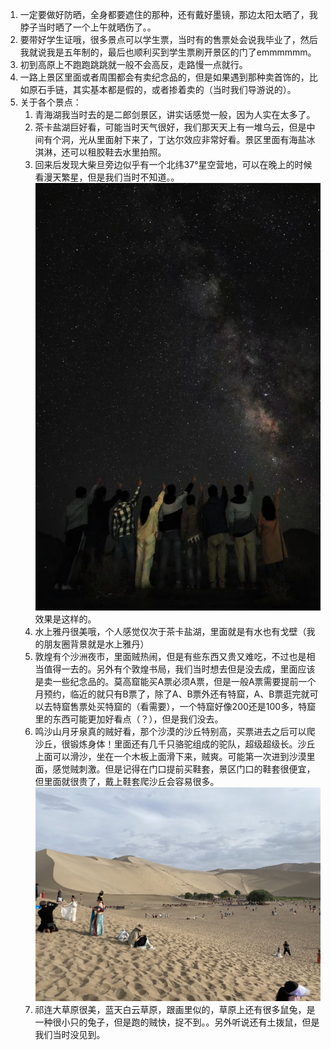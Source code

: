 1. 一定要做好防晒，全身都要遮住的那种，还有戴好墨镜，那边太阳太晒了，我脖子当时晒了一个上午就晒伤了。。
2. 要带好学生证哦，很多景点可以学生票，当时有的售票处会说我毕业了，然后我就说我是五年制的，最后也顺利买到学生票刷开景区的门了emmmmmm。
3. 初到高原上不跑跑跳跳就一般不会高反，走路慢一点就行。
4. 一路上景区里面或者周围都会有卖纪念品的，但是如果遇到那种卖首饰的，比如原石手链，其实基本都是假的，或者掺着卖的（当时我们导游说的）。
5. 关于各个景点：
   1. 青海湖我当时去的是二郎剑景区，讲实话感觉一般，因为人实在太多了。
   2. 茶卡盐湖巨好看，可能当时天气很好，我们那天天上有一堆乌云，但是中间有个洞，光从里面射下来了，丁达尔效应非常好看。景区里面有海盐冰淇淋，还可以租胶鞋去水里拍照。
   3. 回来后发现大柴旦旁边似乎有一个北纬37°星空营地，可以在晚上的时候看漫天繁星，但是我们当时不知道。。
   ![](picture/79da060ccc59c72426361968eabb5cd.jpg)
   效果是这样的。
   4. 水上雅丹很美哦，个人感觉仅次于茶卡盐湖，里面就是有水也有戈壁（我的朋友圈背景就是水上雅丹）
   5. 敦煌有个沙洲夜市，里面贼热闹，但是有些东西又贵又难吃，不过也是相当值得一去的。另外有个敦煌书局，我们当时想去但是没去成，里面应该是卖一些纪念品的。莫高窟能买A票必须A票，但是一般A票需要提前一个月预约，临近的就只有B票了，除了A、B票外还有特窟，A、B票逛完就可以去特窟售票处买特窟的（看需要），一个特窟好像200还是100多，特窟里的东西可能更加好看点（？），但是我们没去。
   6. 鸣沙山月牙泉真的贼好看，那个沙漠的沙丘特别高，买票进去之后可以爬沙丘，很锻炼身体！里面还有几千只骆驼组成的驼队，超级超级长。沙丘上面可以滑沙，坐在一个木板上面滑下来，贼爽。可能第一次进到沙漠里面，感觉贼刺激。但是记得在门口提前买鞋套，景区门口的鞋套很便宜，但里面就很贵了，戴上鞋套爬沙丘会容易很多。
   ![](picture/5f81213003d18a578a9e9c85b219971.jpg)
   7. 祁连大草原很美，蓝天白云草原，跟画里似的，草原上还有很多鼠兔，是一种很小只的兔子，但是跑的贼快，捉不到。。另外听说还有土拨鼠，但是我们当时没见到。